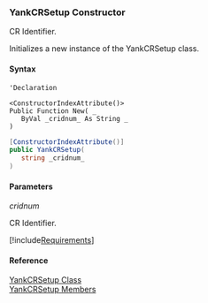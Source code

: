 ﻿### YankCRSetup Constructor

CR Identifier.

Initializes a new instance of the YankCRSetup class.

#### Syntax

```vbnet
'Declaration

<ConstructorIndexAttribute()>
Public Function New( _
   ByVal _cridnum_ As String _
)
```

```csharp
[ConstructorIndexAttribute()]
public YankCRSetup( 
   string _cridnum_
)
```

#### Parameters

_cridnum_

CR Identifier.

[!include[Requirements](../partials/requirements.md)]

#### Reference

[YankCRSetup Class](FChoice.Toolkits.Clarify~FChoice.Toolkits.Clarify.Quality.YankCRSetup.md)  
[YankCRSetup Members](FChoice.Toolkits.Clarify~FChoice.Toolkits.Clarify.Quality.YankCRSetup_members.md)